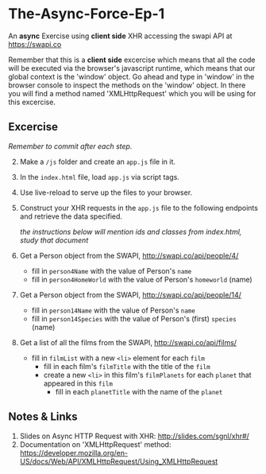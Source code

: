 # The-Async-Force-Ep-1
An **async** Exercise using **client side** XHR accessing the swapi API at https://swapi.co

Remember that this is a **client side** excercise which means that all the code will be executed via the browser's javascript runtime, which means that our global context is the 'window' object.  Go ahead and type in 'window' in the browser console to inspect the methods on the 'window' object.  In there you will find a method named 'XMLHttpRequest' which you will be using for this excercise.

## Excercise
*Remember to commit after each step.*

2. Make a `/js` folder and create an `app.js` file in it.
4. In the `index.html` file, load `app.js` via script tags.
5. Use live-reload to serve up the files to your browser.
6. Construct your XHR requests in the `app.js` file to the following endpoints and retrieve the data specified.

   _the instructions below will mention ids and classes from index.html, study that document_

  1. Get a Person object from the SWAPI, http://swapi.co/api/people/4/
      - fill in `person4Name` with the value of Person's `name`
      - fill in `person4HomeWorld` with the value of Person's `homeworld` (name)
  1. Get a Person object from the SWAPI, http://swapi.co/api/people/14/
      - fill in `person14Name` with the value of Person's `name`
      - fill in `person14Species` with the value of Person's (first) `species` (name)
  1. Get a list of all the films from the SWAPI, http://swapi.co/api/films/
      - fill in `filmList` with a new `<li>` element for each `film`
          - fill in each film's `filmTitle` with the title of the `film`
          - create a new `<li>` in this film's `filmPlanets` for each `planet` that appeared in this `film`
              - fill in each `planetTitle` with the name of the `planet`


## Notes & Links
1. Slides on Async HTTP Request with XHR: http://slides.com/sgnl/xhr#/
1. Documentation on 'XMLHttpRequest' method:
https://developer.mozilla.org/en-US/docs/Web/API/XMLHttpRequest/Using_XMLHttpRequest